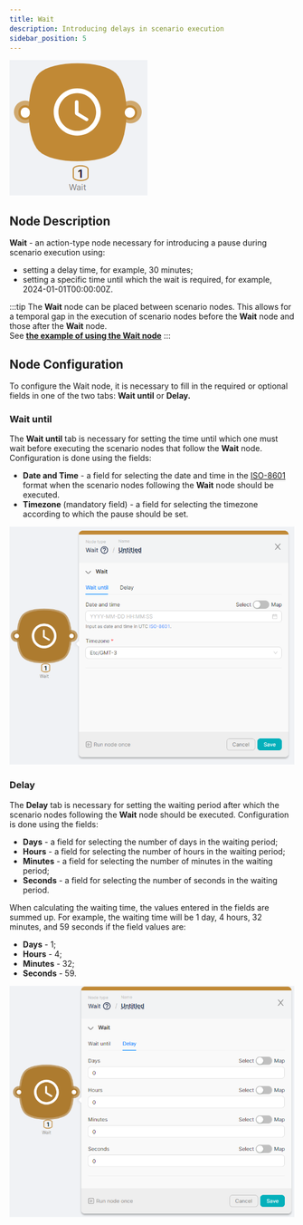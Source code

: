 ```yaml
---
title: Wait
description: Introducing delays in scenario execution
sidebar_position: 5
---
```


![Untitled](./wait/untitled.png)

## Node Description

**Wait** - an action-type node necessary for introducing a pause during scenario execution using: 

- setting a delay time, for example, 30 minutes;
- setting a specific time until which the wait is required, for example, 2024-01-01T00:00:00Z.

:::tip
The **Wait** node can be placed between scenario nodes. This allows for a temporal gap in the execution of scenario nodes before the **Wait** node and those after the **Wait** node.  
See **[the example of using the Wait node](../../Examples%20&%20Tutorials%201c257d45a06780a9886cf7408c3a350e/%F0%9F%93%9D%20Scenario%20Examples%2019157d45a0678101a860c354d339b123/Using%20a%20Wait%20node%2019157d45a06780be94e4d49463fa5871.md)**
:::

## Node Configuration

To configure the Wait node, it is necessary to fill in the required or optional fields in one of the two tabs: **Wait until** or **Delay.**

### **Wait until**

The **Wait until** tab is necessary for setting the time until which one must wait before executing the scenario nodes that follow the **Wait** node. Configuration is done using the fields:

- **Date and Time** - a field for selecting the date and time in the [ISO-8601](https://en.wikipedia.org/wiki/ISO_8601) format when the scenario nodes following the **Wait** node should be executed.
- **Timezone** (mandatory field) - a field for selecting the timezone according to which the pause should be set.

![Untitled](./wait//untitled_1.png)

### **Delay**

The **Delay** tab is necessary for setting the waiting period after which the scenario nodes following the **Wait** node should be executed. Configuration is done using the fields:

- **Days** - a field for selecting the number of days in the waiting period;
- **Hours** - a field for selecting the number of hours in the waiting period;
- **Minutes** - a field for selecting the number of minutes in the waiting period;
- **Seconds** - a field for selecting the number of seconds in the waiting period.

When calculating the waiting time, the values entered in the fields are summed up. For example, the waiting time will be 1 day, 4 hours, 32 minutes, and 59 seconds if the field values are: 

- **Days** - 1;
- **Hours** - 4;
- **Minutes** - 32;
- **Seconds** - 59.

![Untitled](./wait//untitled_2.png)
